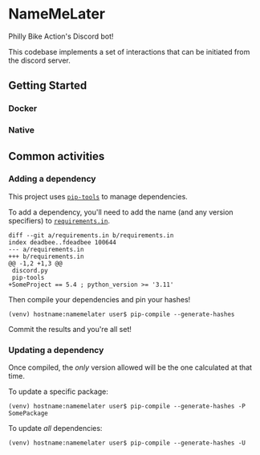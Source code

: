 # NameMeLater

Philly Bike Action's Discord bot!

This codebase implements a set of interactions that can be initiated from the
discord server.

## Getting Started

### Docker

### Native

## Common activities

### Adding a dependency

This project uses [`pip-tools`](https://pip-tools.readthedocs.io/en/stable/)
to manage dependencies.

To add a dependency, you'll need to add the name (and any version specifiers)
to [`requirements.in`](requirements.in).

```
diff --git a/requirements.in b/requirements.in
index deadbee..fdeadbee 100644
--- a/requirements.in
+++ b/requirements.in
@@ -1,2 +1,3 @@
 discord.py
 pip-tools
+SomeProject == 5.4 ; python_version >= '3.11'
```

Then compile your dependencies and pin your hashes!

```
(venv) hostname:namemelater user$ pip-compile --generate-hashes
```

Commit the results and you're all set!

### Updating a dependency

Once compiled, the _only_ version allowed will be the one calculated at that time.

To update a specific package:

```
(venv) hostname:namemelater user$ pip-compile --generate-hashes -P SomePackage
```

To update _all_ dependencies:

```
(venv) hostname:namemelater user$ pip-compile --generate-hashes -U
```
